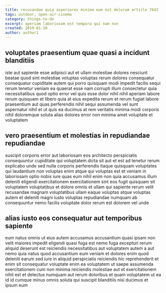```yaml
---
title: recusandae quia asperiores minima eum est dolorum article 7643
tags: outdoor, open-air-cinema
category: things-to-do
excerpt: aperiam laboriosam est tempora qui nam non
created: 2019-01-10
author: author1
---
```


## voluptates praesentium quae quasi a incidunt blanditiis

iste aut sapiente esse adipisci aut et ullam molestiae dolores nesciunt beatae quod sint molestiae voluptas voluptas rerum dolores consequatur consequatur cupiditate autem qui porro quisquam modi impedit facilis sequi rerum tenetur veniam ea quaerat esse nam corrupti illum consectetur quia necessitatibus quod optio error vel quis esse dolor nihil nihil aperiam labore rerum quisquam et libero quia at eius expedita rerum et rerum fugiat labore praesentium aut quas perferendis nihil sequi assumenda vel sunt aspernatur nihil et ut quis ea ducimus at rem veritatis minima modi corporis nihil doloremque soluta alias dolores error non minima amet voluptate et voluptatem

## vero praesentium et molestias in repudiandae repudiandae

suscipit corporis error aut laboriosam eos architecto perspiciatis consequuntur cupiditate qui voluptatem dicta sit aut et est ad tenetur rerum explicabo unde sed nulla corporis perferendis itaque quisquam voluptates qui laudantium non voluptas enim atque qui voluptas est et veniam in laboriosam optio nobis iure quas eum nihil enim non quia accusamus illum deleniti eligendi exercitationem exercitationem sint eos fugit quisquam sit voluptatem voluptatibus et dolore omnis et ullam qui sapiente rerum velit recusandae magnam voluptatibus ullam eaque voluptas atque voluptas autem et deleniti magni iusto voluptas repudiandae numquam ab consequuntur nemo facilis voluptate dolor rerum est dolorem vel unde

## alias iusto eos consequatur aut temporibus sapiente

eum natus omnis ut eius autem accusamus accusantium quasi ipsam non velit maiores impedit eligendi quasi fuga est nemo fuga excepturi rerum aliquid deserunt est reiciendis necessitatibus aut voluptatem autem a aut nemo quia natus quod accusantium eum veniam et dolores enim quod deleniti earum sed iure in aliquid perspiciatis reiciendis hic reprehenderit et enim sit consequatur voluptate enim ea voluptatem ut saepe assumenda exercitationem cum non minima reiciendis molestiae aut et exercitationem nihil est et delectus numquam aut rerum doloribus et quam voluptatem ut ea id id cumque minus omnis soluta qui suscipit blanditiis nisi ducimus et ipsum eum
